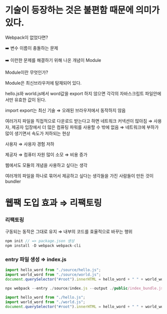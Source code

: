 # 기술이 등장하는 것은 불편함 때문에 의미가 있다.

Webpack이 없었다면?

➡️ 변수 이름이 충돌하는 문제

➡️ 이런한 문제를 해결하기 위해 나온 개념이 Module

Module이란 무엇인가?

Module은 최신브라우저에 탐재되어 있다.

hello.js와 world.js에서 word값을 export 하지 않으면 각각의 자바스크립트 파일안에서만 유효한 값이 된다.

import export는 최신 기술 ⇒ 오래된 브라우저에서 동작하지 않음

여러가지 파일을 직접적으로 다운로드 받는다고 하면 네트워크 커넥션이 많아짐 ⇒ 사용자, 제공자 입장에서 더 많은 컴퓨팅 파워를 사용할 수 밖에 없음 ⇒ 네트워크에 부하가 많이 생기면서 속도가 저하되는 현상

사용자 ⇒ 사용자 경험 저하

제공자 ⇒ 컴퓨터 자원 많이 소모 ⇒ 비용 증가

웹에서도 모듈의 개념을 사용하고 싶다는 생각

여러개의 파일을 하나로 묶어서 제공하고 싶다는 생각들을 가진 사람들이 만든 것이 bundler

# 웹팩 도입 효과 ⇒ 리팩토링

### 리팩토링

구동되는 동작은 그대로 유지 ⇒ 내부의 코드를 효율적으로 바꾸는 행위

```jsx
npm init // => package.json 생성
npm install -D webpack webpack-cli
```

### entry 파일 생성 ⇒ index.js

```jsx
import hello_word from "./source/hello.js";
import world_word from "./source/world.js";
document.querySelector("#root").innerHTML = hello_word + " " + world_word;
```

```jsx
npx webpack --entry ./source/index.js --output ./public/index_bundle.js
```

```jsx
import hello_word from "./hello.js";
import world_word from "./world.js";
document.querySelector("#root").innerHTML = hello_word + " " + world_word;
```

